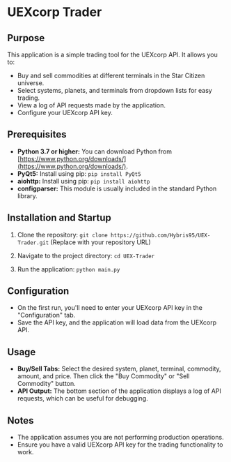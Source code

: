 # UEXcorp Trader

## Purpose

This application is a simple trading tool for the UEXcorp API. It allows you to:

- Buy and sell commodities at different terminals in the Star Citizen universe.
- Select systems, planets, and terminals from dropdown lists for easy trading.
- View a log of API requests made by the application.
- Configure your UEXcorp API key.

## Prerequisites

- **Python 3.7 or higher:** You can download Python from [https://www.python.org/downloads/](https://www.python.org/downloads/).
- **PyQt5:** Install using pip: `pip install PyQt5`
- **aiohttp:** Install using pip: `pip install aiohttp`
- **configparser:** This module is usually included in the standard Python library.

## Installation and Startup

1. Clone the repository: 
   `git clone https://github.com/Hybris95/UEX-Trader.git`
   (Replace with your repository URL)

2. Navigate to the project directory: 
   `cd UEX-Trader`

3. Run the application: 
   `python main.py`

## Configuration

- On the first run, you'll need to enter your UEXcorp API key in the "Configuration" tab.
- Save the API key, and the application will load data from the UEXcorp API.

## Usage

- **Buy/Sell Tabs:** Select the desired system, planet, terminal, commodity, amount, and price. Then click the "Buy Commodity" or "Sell Commodity" button.
- **API Output:** The bottom section of the application displays a log of API requests, which can be useful for debugging. 

## Notes

- The application assumes you are not performing production operations.
- Ensure you have a valid UEXcorp API key for the trading functionality to work. 
